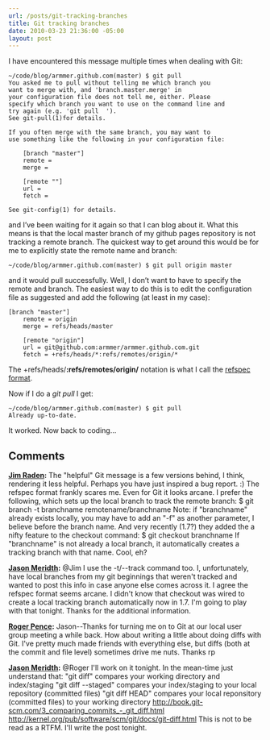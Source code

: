 ```yaml
---
url: /posts/git-tracking-branches
title: Git tracking branches
date: 2010-03-23 21:36:00 -05:00
layout: post
---
```


I have encountered this message multiple times when dealing with Git:

    ~/code/blog/armmer.github.com(master) $ git pull
    You asked me to pull without telling me which branch you
    want to merge with, and 'branch.master.merge' in
    your configuration file does not tell me, either. Please
    specify which branch you want to use on the command line and
    try again (e.g. 'git pull  ').
    See git-pull(1)for details.

    If you often merge with the same branch, you may want to
    use something like the following in your configuration file:

        [branch "master"]
        remote =
        merge =

        [remote ""]
        url =
        fetch =

    See git-config(1) for details.

and I’ve been waiting for it again so that I can blog about it. What this means is that the local master branch of my github pages repository is not tracking a remote branch. The quickest way to get around this would be for me to explicitly state the remote name and branch:

    ~/code/blog/armmer.github.com(master) $ git pull origin master

and it would pull successfully. Well, I don’t want to have to specify the remote and branch. The easiest way to do this is to edit the configuration file as suggested and add the following (at least in my case):

    [branch "master"]
        remote = origin
        merge = refs/heads/master

        [remote "origin"]
        url = git@github.com:armmer/armmer.github.com.git
        fetch = +refs/heads/*:refs/remotes/origin/*

The +refs/heads/**:refs/remotes/origin/** notation is what I call the [refspec format](http://progit.org/book/ch9-5.html).

Now if I do a _git pull_ I get:

    ~/code/blog/armmer.github.com(master) $ git pull
    Already up-to-date.

It worked. Now back to coding…

## Comments

**[Jim Raden](#467 "2010-03-24 00:55:24"):** The "helpful" Git message is a few versions behind, I think, rendering it less helpful. Perhaps you have just inspired a bug report. :) The refspec format frankly scares me. Even for Git it looks arcane. I prefer the following, which sets up the local branch to track the remote branch: $ git branch -t branchname remotename/branchname Note: if "branchname" already exists locally, you may have to add an "-f" as another parameter, I believe before the branch name. And very recently (1.7?) they added the a nifty feature to the checkout command: $ git checkout branchname If "branchname" is not already a local branch, it automatically creates a tracking branch with that name. Cool, eh?

**[Jason Meridth](#468 "2010-03-24 01:11:39"):** @Jim I use the -t/--track command too. I, unfortunately, have local branches from my git beginnings that weren't tracked and wanted to post this info in case anyone else comes across it. I agree the refspec format seems arcane. I didn't know that checkout was wired to create a local tracking branch automatically now in 1.7. I'm going to play with that tonight. Thanks for the additional information.

**[Roger Pence](#469 "2010-03-24 15:42:09"):** Jason--Thanks for turning me on to Git at our local user group meeting a while back. How about writing a little about doing diffs with Git. I've pretty much made friends with everything else, but diffs (both at the commit and file level) sometimes drive me nuts. Thanks rp

**[Jason Meridth](#470 "2010-03-24 16:09:37"):** @Roger I'll work on it tonight. In the mean-time just understand that: "git diff" compares your working directory and index/staging "git diff --staged" compares your index/staging to your local repository (committed files) "git diff HEAD" compares your local reponsitory (committed files) to your working directory <http://book.git-scm.com/3_comparing_commits_-_git_diff.html> <http://kernel.org/pub/software/scm/git/docs/git-diff.html> This is not to be read as a RTFM. I'll write the post tonight.
